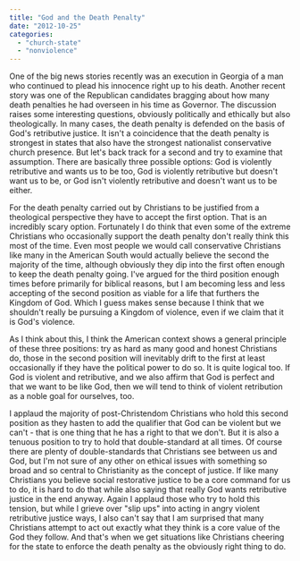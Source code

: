 ```yaml
---
title: "God and the Death Penalty"
date: "2012-10-25"
categories: 
  - "church-state"
  - "nonviolence"
---
```


One of the big news stories recently was an execution in Georgia of a man who continued to plead his innocence right up to his death. Another recent story was one of the Republican candidates bragging about how many death penalties he had overseen in his time as Governor. The discussion raises some interesting questions, obviously politically and ethically but also theologically. In many cases, the death penalty is defended on the basis of God's retributive justice. It isn't a coincidence that the death penalty is strongest in states that also have the strongest nationalist conservative church presence. But let's back track for a second and try to examine that assumption. There are basically three possible options: God is violently retributive and wants us to be too, God is violently retributive but doesn't want us to be, or God isn't violently retributive and doesn't want us to be either.

<!--more-->For the death penalty carried out by Christians to be justified from a theological perspective they have to accept the first option. That is an incredibly scary option. Fortunately I do think that even some of the extreme Christians who occasionally support the death penalty don't really think this most of the time. Even most people we would call conservative Christians like many in the American South would actually believe the second the majority of the time, although obviously they dip into the first often enough to keep the death penalty going. I've argued for the third position enough times before primarily for biblical reasons, but I am becoming less and less accepting of the second position as viable for a life that furthers the Kingdom of God. Which I guess makes sense because I think that we shouldn't really be pursuing a Kingdom of violence, even if we claim that it is God's violence.

As I think about this, I think the American context shows a general principle of these three positions: try as hard as many good and honest Christians do, those in the second position will inevitably drift to the first at least occasionally if they have the political power to do so. It is quite logical too. If God is violent and retributive, and we also affirm that God is perfect and that we want to be like God, then we will tend to think of violent retribution as a noble goal for ourselves, too.

I applaud the majority of post-Christendom Christians who hold this second position as they hasten to add the qualifier that God can be violent but we can't - that is one thing that he has a right to that we don't. But it is also a tenuous position to try to hold that double-standard at all times. Of course there are plenty of double-standards that Christians see between us and God, but I'm not sure of any other on ethical issues with something so broad and so central to Christianity as the concept of justice. If like many Christians you believe social restorative justice to be a core command for us to do, it is hard to do that while also saying that really God wants retributive justice in the end anyway. Again I applaud those who try to hold this tension, but while I grieve over "slip ups" into acting in angry violent retributive justice ways, I also can't say that I am surprised that many Christians attempt to act out exactly what they think is a core value of the God they follow. And that's when we get situations like Christians cheering for the state to enforce the death penalty as the obviously right thing to do.
